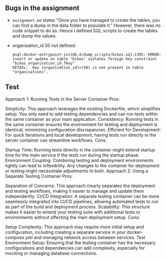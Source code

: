 ## Bugs in the assignment

* `assignment.md` states "Once you have managed to create the tables, you can find a dump in the data folder to populate it." However, there was no code snippet to do so. Hence I defined SQL scripts to create the tables and dump the values.

* organisation_id 50 not defined:
  ```
  psql:docker-entrypoint-initdb.d/dump_scripts/bikes.sql:1395: ERROR:  insert or update on table "bikes" violates foreign key constraint "bikes_organisation_id_fkey"
  DETAIL:  Key (organisation_id)=(50) is not present in table "organisations".
  ```

## Test

Approach 1: Running Tests in the Server Container
Pros:

Simplicity: This approach leverages the existing Dockerfile, which simplifies setup. You only need to add testing dependencies and can run tests within the same container as your main application.
Consistency: Running tests in the same container ensures the environment for testing and deployment is identical, minimizing configuration discrepancies.
Efficient for Development: For quick iterations and local development, having tests run directly in the server container can streamline workflows.
Cons:

Startup Time: Running tests directly in the container might extend startup time for the main service if the tests run during the startup phase.
Environment Coupling: Combining testing and deployment environments tightly can lead to inflexibility. Any changes to the container for deployment or testing might necessitate adjustments to both.
Approach 2: Using a Separate Testing Container
Pros:

Separation of Concerns: This approach clearly separates the deployment and testing workflows, making it easier to manage and update them independently.
CI/CD Integration: A separate testing container can be more seamlessly integrated into CI/CD pipelines, allowing automated tests to run as part of the build and deployment process.
Scalability: This structure makes it easier to extend your testing suite with additional tests or environments without affecting the main deployment setup.
Cons:

Setup Complexity: This approach may require more initial setup and configuration, including creating a separate service in your docker-compose.yml and managing network access between services.
Test Environment Setup: Ensuring that the testing container has the necessary configurations and dependencies can add complexity, especially for mocking or managing database connections.